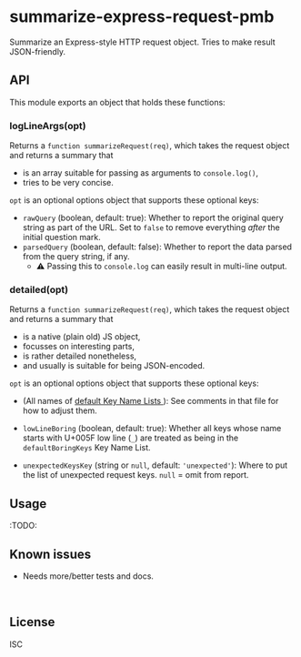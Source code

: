 ﻿
<!--#echo json="package.json" key="name" underline="=" -->
summarize-express-request-pmb
=============================
<!--/#echo -->

<!--#echo json="package.json" key="description" -->
Summarize an Express-style HTTP request object. Tries to make result
JSON-friendly.
<!--/#echo -->



API
---

This module exports an object that holds these functions:

### logLineArgs(opt)

Returns a `function summarizeRequest(req)`,
which takes the request object and returns a summary that

* is an array suitable for passing as arguments to `console.log()`,
* tries to be very concise.

`opt` is an optional options object that supports these optional keys:

* `rawQuery` (boolean, default: true):
  Whether to report the original query string as part of the URL.
  Set to `false` to remove everything _after_ the initial question mark.
* `parsedQuery` (boolean, default: false):
  Whether to report the data parsed from the query string, if any.
  * ⚠ Passing this to `console.log` can easily result in multi-line output.



### detailed(opt)

Returns a `function summarizeRequest(req)`,
which takes the request object and returns a summary that

* is a native (plain old) JS object,
* focusses on interesting parts,
* is rather detailed nonetheless,
* and usually is suitable for being JSON-encoded.

`opt` is an optional options object that supports these optional keys:

* (All names of [default Key Name Lists
  ](src/detailed/defaultKeyNameLists.mjs)):
  See comments in that file for how to adjust them.

* `lowLineBoring` (boolean, default: true):
  Whether all keys whose name starts with U+005F low line (`_`)
  are treated as being in the `defaultBoringKeys` Key Name List.

* `unexpectedKeysKey` (string or `null`, default: `'unexpected'`):
  Where to put the list of unexpected request keys.
  `null` = omit from report.





Usage
-----

:TODO:



<!--#toc stop="scan" -->



Known issues
------------

* Needs more/better tests and docs.




&nbsp;


License
-------
<!--#echo json="package.json" key=".license" -->
ISC
<!--/#echo -->

